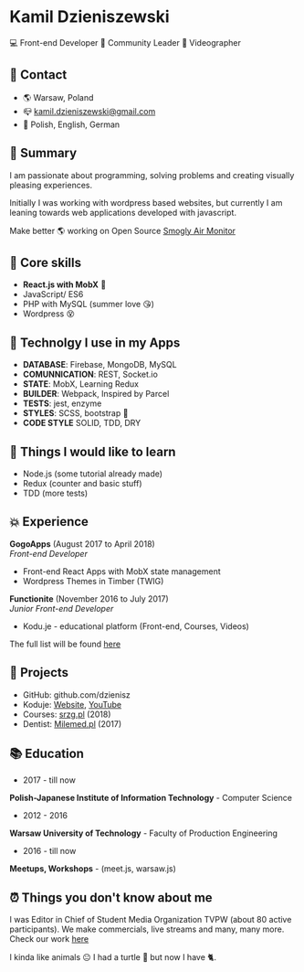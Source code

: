 # Kamil Dzieniszewski
💻 Front-end Developer 
🥤 Community Leader
🎥 Videographer

## 📱 Contact

- 🌎 Warsaw, Poland
- 📪 kamil.dzieniszewski@gmail.com
- 🙊 Polish, English, German

## 📃 Summary

I am passionate about programming, solving problems and creating visually pleasing experiences.

Initially I was working with wordpress based websites, but currently I am leaning towards web applications developed with javascript.

Make better 🌎 working on Open Source [Smogly Air Monitor](https://github.com/SmoglyAirMonitor)

## 🥌 Core skills
- **React.js with MobX** 🎉
- JavaScript/ ES6
- PHP with MySQL (summer love 😘)
- Wordpress 😵

## 🚀 Technolgy I use in my Apps
- **DATABASE**: Firebase, MongoDB, MySQL
- **COMUNNICATION**: REST, Socket.io
- **STATE**: MobX, Learning Redux
- **BUILDER**: Webpack, Inspired by Parcel
- **TESTS**: jest, enzyme
- **STYLES**: SCSS, bootstrap 🤔
- **CODE STYLE** SOLID, TDD, DRY

## 🙌 Things I would like to learn
- Node.js (some tutorial already made)
- Redux (counter and basic stuff)
- TDD (more tests)

## 💥 Experience

**GogoApps** (August 2017 to April 2018)  
*Front-end Developer*
- Front-end React Apps with MobX state management
- Wordpress Themes in Timber (TWIG)


**Functionite** (November 2016 to July 2017)   
*Junior Front-end Developer*
- Kodu.je - educational platform (Front-end, Courses, Videos)

The full list will be found [here](https://www.linkedin.com/in/dzieniszewski/)

## 🥤 Projects
- GitHub: github.com/dzienisz
- Koduje: [Website](http://www.kodu.je/), [YouTube](https://www.youtube.com/c/koduje)
- Courses: [srzg.pl](https://szkolarzemioslgastronomicznych.pl/) (2018)
- Dentist: [Milemed.pl](http://www.milemed.pl) (2017)

## 📚 Education

- 2017 - till now

**Polish-Japanese Institute of Information Technology** - Computer Science
- 2012 - 2016

**Warsaw University of Technology** - Faculty of Production Engineering

- 2016 - till now

**Meetups, Workshops** - (meet.js, warsaw.js)

## ⏰ Things you don't know about me

I was Editor in Chief of Student Media Organization TVPW (about 80 active participants).
We make commercials, live streams and many, many more. Check our work [here](http://www.tvpw.pl)

I kinda like animals 😐 I had a turtle 🐢 but now I have 🐈.